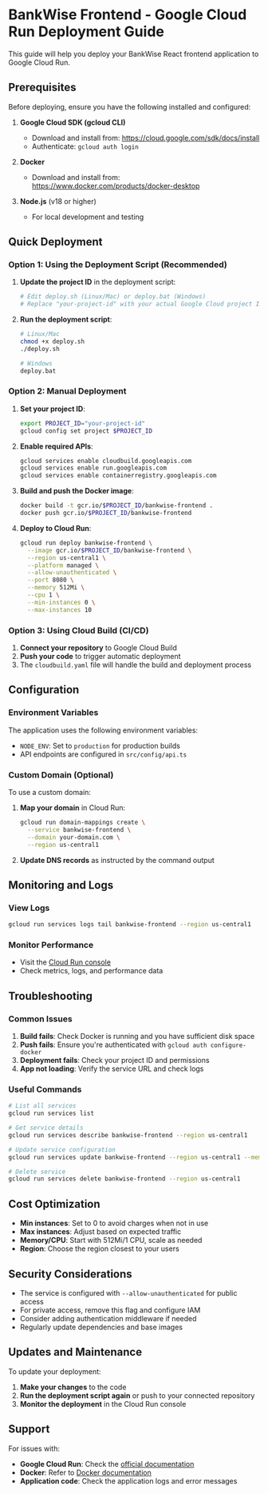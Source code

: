 # BankWise Frontend - Google Cloud Run Deployment Guide

This guide will help you deploy your BankWise React frontend application to Google Cloud Run.

## Prerequisites

Before deploying, ensure you have the following installed and configured:

1. **Google Cloud SDK (gcloud CLI)**
   - Download and install from: https://cloud.google.com/sdk/docs/install
   - Authenticate: `gcloud auth login`

2. **Docker**
   - Download and install from: https://www.docker.com/products/docker-desktop

3. **Node.js** (v18 or higher)
   - For local development and testing

## Quick Deployment

### Option 1: Using the Deployment Script (Recommended)

1. **Update the project ID** in the deployment script:

   ```bash
   # Edit deploy.sh (Linux/Mac) or deploy.bat (Windows)
   # Replace "your-project-id" with your actual Google Cloud project ID
   ```

2. **Run the deployment script**:

   ```bash
   # Linux/Mac
   chmod +x deploy.sh
   ./deploy.sh

   # Windows
   deploy.bat
   ```

### Option 2: Manual Deployment

1. **Set your project ID**:

   ```bash
   export PROJECT_ID="your-project-id"
   gcloud config set project $PROJECT_ID
   ```

2. **Enable required APIs**:

   ```bash
   gcloud services enable cloudbuild.googleapis.com
   gcloud services enable run.googleapis.com
   gcloud services enable containerregistry.googleapis.com
   ```

3. **Build and push the Docker image**:

   ```bash
   docker build -t gcr.io/$PROJECT_ID/bankwise-frontend .
   docker push gcr.io/$PROJECT_ID/bankwise-frontend
   ```

4. **Deploy to Cloud Run**:
   ```bash
   gcloud run deploy bankwise-frontend \
     --image gcr.io/$PROJECT_ID/bankwise-frontend \
     --region us-central1 \
     --platform managed \
     --allow-unauthenticated \
     --port 8080 \
     --memory 512Mi \
     --cpu 1 \
     --min-instances 0 \
     --max-instances 10
   ```

### Option 3: Using Cloud Build (CI/CD)

1. **Connect your repository** to Google Cloud Build
2. **Push your code** to trigger automatic deployment
3. The `cloudbuild.yaml` file will handle the build and deployment process

## Configuration

### Environment Variables

The application uses the following environment variables:

- `NODE_ENV`: Set to `production` for production builds
- API endpoints are configured in `src/config/api.ts`

### Custom Domain (Optional)

To use a custom domain:

1. **Map your domain** in Cloud Run:

   ```bash
   gcloud run domain-mappings create \
     --service bankwise-frontend \
     --domain your-domain.com \
     --region us-central1
   ```

2. **Update DNS records** as instructed by the command output

## Monitoring and Logs

### View Logs

```bash
gcloud run services logs tail bankwise-frontend --region us-central1
```

### Monitor Performance

- Visit the [Cloud Run console](https://console.cloud.google.com/run)
- Check metrics, logs, and performance data

## Troubleshooting

### Common Issues

1. **Build fails**: Check Docker is running and you have sufficient disk space
2. **Push fails**: Ensure you're authenticated with `gcloud auth configure-docker`
3. **Deployment fails**: Check your project ID and permissions
4. **App not loading**: Verify the service URL and check logs

### Useful Commands

```bash
# List all services
gcloud run services list

# Get service details
gcloud run services describe bankwise-frontend --region us-central1

# Update service configuration
gcloud run services update bankwise-frontend --region us-central1 --memory 1Gi

# Delete service
gcloud run services delete bankwise-frontend --region us-central1
```

## Cost Optimization

- **Min instances**: Set to 0 to avoid charges when not in use
- **Max instances**: Adjust based on expected traffic
- **Memory/CPU**: Start with 512Mi/1 CPU, scale as needed
- **Region**: Choose the region closest to your users

## Security Considerations

- The service is configured with `--allow-unauthenticated` for public access
- For private access, remove this flag and configure IAM
- Consider adding authentication middleware if needed
- Regularly update dependencies and base images

## Updates and Maintenance

To update your deployment:

1. **Make your changes** to the code
2. **Run the deployment script again** or push to your connected repository
3. **Monitor the deployment** in the Cloud Run console

## Support

For issues with:

- **Google Cloud Run**: Check the [official documentation](https://cloud.google.com/run/docs)
- **Docker**: Refer to [Docker documentation](https://docs.docker.com/)
- **Application code**: Check the application logs and error messages

